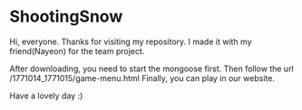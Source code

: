 # ShootingSnow
Hi, everyone.
Thanks for visiting my repository.
I made it with my friend(Nayeon) for the team project.

After downloading, you need to start the mongoose first.
Then follow the url /1771014_1771015/game-menu.html
Finally, you can play in our website.

Have a lovely day :)
